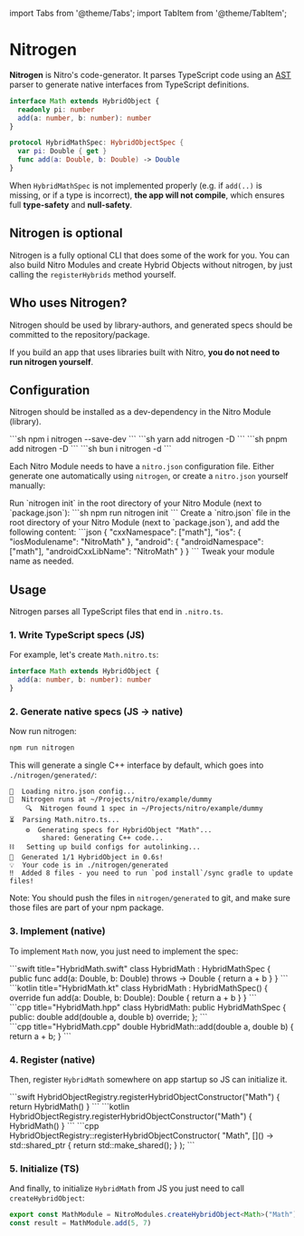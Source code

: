 ---
---

import Tabs from '@theme/Tabs';
import TabItem from '@theme/TabItem';

# Nitrogen

**Nitrogen** is Nitro's code-generator. It parses TypeScript code using an [AST](https://en.wikipedia.org/wiki/Abstract_syntax_tree) parser to generate native interfaces from TypeScript definitions.

<div className="side-by-side-container">
<div className="side-by-side-block">

```ts title="Math.nitro.ts"
interface Math extends HybridObject {
  readonly pi: number
  add(a: number, b: number): number
}
```

</div>
<div className="side-by-side-block">

```swift title="HybridMathSpec.swift (generated)"
protocol HybridMathSpec: HybridObjectSpec {
  var pi: Double { get }
  func add(a: Double, b: Double) -> Double
}
```

</div>
</div>

When `HybridMathSpec` is not implemented properly (e.g. if `add(..)` is missing, or if a type is incorrect), **the app will not compile**, which ensures full **type-safety** and **null-safety**.

## Nitrogen is optional

Nitrogen is a fully optional CLI that does some of the work for you.
You can also build Nitro Modules and create Hybrid Objects without nitrogen, by just calling the `registerHybrids` method yourself.

## Who uses Nitrogen?

Nitrogen should be used by library-authors, and generated specs should be committed to the repository/package.

If you build an app that uses libraries built with Nitro, **you do not need to run nitrogen yourself**.

## Configuration

Nitrogen should be installed as a dev-dependency in the Nitro Module (library).

<Tabs groupId="package-manager">
  <TabItem value="npm" label="npm" default>
    ```sh
    npm i nitrogen --save-dev
    ```
  </TabItem>
  <TabItem value="yarn" label="yarn">
    ```sh
    yarn add nitrogen -D
    ```
  </TabItem>
  <TabItem value="pnpm" label="pnpm">
    ```sh
    pnpm add nitrogen -D
    ```
  </TabItem>
  <TabItem value="bun" label="bun">
    ```sh
    bun i nitrogen -d
    ```
  </TabItem>
</Tabs>

Each Nitro Module needs to have a `nitro.json` configuration file.
Either generate one automatically using `nitrogen`, or create a `nitro.json` yourself manually:

<Tabs>
  <TabItem value="cli-init" label="Create with nitrogen" default>
    Run `nitrogen init` in the root directory of your Nitro Module (next to `package.json`):
    ```sh
    npm run nitrogen init <moduleName>
    ```
  </TabItem>
  <TabItem value="manually" label="Create nitro.json manually">
    Create a `nitro.json` file in the root directory of your Nitro Module (next to `package.json`), and add the following content:
    ```json
    {
      "cxxNamespace": ["math"],
      "ios": {
        "iosModulename": "NitroMath"
      },
      "android": {
        "androidNamespace": ["math"],
        "androidCxxLibName": "NitroMath"
      }
    }
    ```
    Tweak your module name as needed.
  </TabItem>
</Tabs>


## Usage

Nitrogen parses all TypeScript files that end in `.nitro.ts`.

### 1. Write TypeScript specs (JS)

For example, let's create `Math.nitro.ts`:

```ts title="Math.nitro.ts"
interface Math extends HybridObject {
  add(a: number, b: number): number
}
```

### 2. Generate native specs (JS -> native)

Now run nitrogen:

```sh
npm run nitrogen
```

This will generate a single C++ interface by default, which goes into `./nitrogen/generated/`:

```
🔧  Loading nitro.json config...
🚀  Nitrogen runs at ~/Projects/nitro/example/dummy
    🔍  Nitrogen found 1 spec in ~/Projects/nitro/example/dummy
⏳  Parsing Math.nitro.ts...
    ⚙️  Generating specs for HybridObject "Math"...
        shared: Generating C++ code...
⛓️   Setting up build configs for autolinking...
🎉  Generated 1/1 HybridObject in 0.6s!
💡  Your code is in ./nitrogen/generated
‼️  Added 8 files - you need to run `pod install`/sync gradle to update files!
```

Note: You should push the files in `nitrogen/generated` to git, and make sure those files are part of your npm package.

### 3. Implement (native)

To implement `Math` now, you just need to implement the spec:

<Tabs groupId="native-language">
  <TabItem value="swift" label="Swift" default>
    ```swift title="HybridMath.swift"
    class HybridMath : HybridMathSpec {
      public func add(a: Double, b: Double) throws -> Double {
        return a + b
      }
    }
    ```
  </TabItem>
  <TabItem value="kotlin" label="Kotlin">
    ```kotlin title="HybridMath.kt"
    class HybridMath : HybridMathSpec() {
      override fun add(a: Double, b: Double): Double {
        return a + b
      }
    }
    ```
  </TabItem>
  <TabItem value="c++" label="C++">
    <div className="side-by-side-container">
      <div className="side-by-side-block">
        ```cpp title="HybridMath.hpp"
        class HybridMath: public HybridMathSpec {
        public:
          double add(double a, double b) override;
        };
        ```
      </div>
      <div className="side-by-side-block">
        ```cpp title="HybridMath.cpp"
        double HybridMath::add(double a, double b) {
          return a + b;
        }
        ```
      </div>
    </div>
  </TabItem>
</Tabs>

### 4. Register (native)

Then, register `HybridMath` somewhere on app startup so JS can initialize it.

<Tabs groupId="native-language">
  <TabItem value="swift" label="Swift" default>
    ```swift
    HybridObjectRegistry.registerHybridObjectConstructor("Math") {
      return HybridMath()
    }
    ```
  </TabItem>
  <TabItem value="kotlin" label="Kotlin">
    ```kotlin
    HybridObjectRegistry.registerHybridObjectConstructor("Math") {
      HybridMath()
    }
    ```
  </TabItem>
  <TabItem value="c++" label="C++">
    ```cpp
    HybridObjectRegistry::registerHybridObjectConstructor(
      "Math",
      []() -> std::shared_ptr<HybridObject> {
        return std::make_shared<HybridMath>();
      }
    );
    ```
  </TabItem>
</Tabs>

### 5. Initialize (TS)

And finally, to initialize `HybridMath` from JS you just need to call `createHybridObject`:

```ts
export const MathModule = NitroModules.createHybridObject<Math>("Math")
const result = MathModule.add(5, 7)
```
